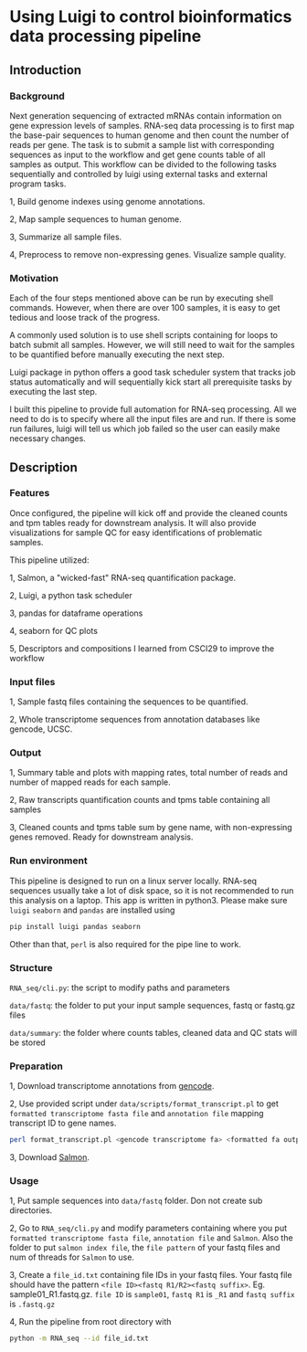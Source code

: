 # Using Luigi to control bioinformatics data processing pipeline
## Introduction
### Background
Next generation sequencing of extracted mRNAs contain information on gene expression levels of samples. RNA-seq data processing is to first map the base-pair sequences to human genome and then count the number of reads per gene. The task is to submit a sample list with corresponding sequences as input to the workflow and get gene counts table of all samples as output. This workflow can be divided to the following tasks sequentially and controlled by luigi using external tasks and external program tasks.

1, Build genome indexes using genome annotations. 

2, Map sample sequences to human genome.
	
3, Summarize all sample files.

4, Preprocess to remove non-expressing genes. Visualize sample quality.

### Motivation
Each of the four steps mentioned above can be run by executing shell commands. However, when there are over 100 samples, it is easy to get tedious and loose track of the progress.

A commonly used solution is to use shell scripts containing for loops to batch submit all samples. However, we will still need to wait for the samples to be quantified before manually executing the next step.

Luigi package in python offers a good task scheduler system that tracks job status automatically and will sequentially kick start all prerequisite tasks by executing the last step. 

I built this pipeline to provide full automation for RNA-seq processing. All we need to do is to specify where all the input files are and run. If there is some run failures, luigi will tell us which job failed so the user can easily make necessary changes. 	
## Description
### Features
Once configured, the pipeline will kick off and provide the cleaned counts and tpm tables ready for downstream analysis. It will also provide visualizations for sample QC for easy identifications of problematic samples.

This pipeline utilized: 

1, Salmon, a "wicked-fast" RNA-seq quantification package.

2, Luigi, a python task scheduler

3, pandas for dataframe operations

4, seaborn for QC plots

5, Descriptors and compositions I learned from CSCI29 to improve the workflow 
### Input files
1, Sample fastq files containing the sequences to be quantified. 

2, Whole transcriptome sequences from annotation databases like gencode, UCSC.
### Output
1, Summary table and plots with mapping rates, total number of reads and number of mapped reads for each sample.

2, Raw transcripts quantification counts and tpms table containing all samples

3, Cleaned counts and tpms table sum by gene name, with non-expressing genes removed. Ready for downstream analysis.

### Run environment
This pipeline is designed to run on a linux server locally. RNA-seq sequences usually take a lot of disk space, so it is not recommended to run this analysis on a laptop. 
This app is written in python3. Please make sure `luigi` `seaborn` and `pandas` are installed using
```bash
pip install luigi pandas seaborn
```
Other than that, `perl` is also required for the pipe line to work.
### Structure
`RNA_seq/cli.py`: the script to modify paths and parameters

`data/fastq`: the folder to put your input sample sequences, fastq or fastq.gz files

`data/summary`: the folder where counts tables, cleaned data and QC stats will be stored

### Preparation
1, Download transcriptome annotations from [gencode](https://www.gencodegenes.org/).

2, Use provided script under `data/scripts/format_transcript.pl` to get `formatted transcriptome fasta file` and `annotation file` mapping transcript ID to gene names.
```bash
perl format_transcript.pl <gencode transcriptome fa> <formatted fa output> <annotation file output>
```
3, Download [Salmon](https://github.com/COMBINE-lab/salmon/releases).

### Usage
1, Put sample sequences into `data/fastq` folder. Don not create sub directories. 

2, Go to `RNA_seq/cli.py` and modify parameters containing where you put `formatted transcriptome fasta file`, `annotation file` and `Salmon`. Also the folder to put `salmon index file`, the `file pattern` of your fastq files and num of threads for `Salmon` to use.

3, Create a `file_id.txt` containing file IDs in your fastq files. Your fastq file should have the pattern `<file ID><fastq R1/R2><fastq suffix>`. Eg. sample01_R1.fastq.gz. `file ID` is `sample01`, `fastq R1` is `_R1` and `fastq suffix` is `.fastq.gz`

4, Run the pipeline from root directory with 
```bash
python -m RNA_seq --id file_id.txt
```